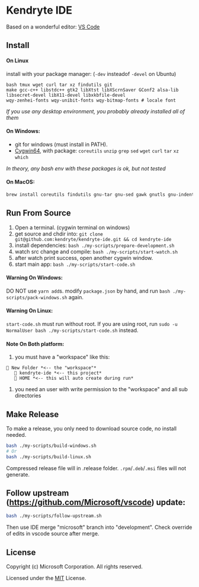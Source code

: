 # Kendryte IDE

Based on a wonderful editor: [VS Code](https://code.visualstudio.com)

## Install
#### On Linux
install with your package manager: (`-dev` insteadof `-devel` on Ubuntu)
```text
bash tmux wget curl tar xz findutils git
make gcc-c++ libstdc++ gtk2 libXtst libXScrnSaver GConf2 alsa-lib
libsecret-devel libX11-devel libxkbfile-devel
wqy-zenhei-fonts wqy-unibit-fonts wqy-bitmap-fonts # locale font
```

*If you use any desktop environment, you probably already installed all of them*

#### On Windows:
* git for windows (must install in PATH).
* [Cygwin64](https://cygwin.com/install.html), with package:
 `coreutils`
 `unzip`
 `grep`
 `sed`
 `wget`
 `curl`
 `tar`
 `xz`
 `which`

*In theory, any bash env with these packages is ok, but not tested*

#### On MacOS:
```bash
brew install coreutils findutils gnu-tar gnu-sed gawk gnutls gnu-indent gnu-getopt wget md5sha1sum
```


## Run From Source
1. Open a terminal. (cygwin terminal on windows)
1. get source and chdir into: `git clone git@github.com:kendryte/kendryte-ide.git && cd kendryte-ide`
1. install dependencies: `bash ./my-scripts/prepare-development.sh`
1. watch src change and compile: `bash ./my-scripts/start-watch.sh`
1. after watch print success, open another cygwin window.
1. start main app: `bash ./my-scripts/start-code.sh`

#### Warning On Windows:
DO NOT use `yarn add`s.
modify `package.json` by hand, and run `bash ./my-scripts/pack-windows.sh` again.

#### Warning On Linux:
`start-code.sh` must run without root. If you are using root, run `sudo -u NormalUser bash ./my-scripts/start-code.sh` instead.

#### Note On Both platform:
1. you must have a "workspace" like this:
```
📁 New Folder *<-- the "workspace"*
   📁 kendryte-ide *<-- this project*
   📁 HOME *<-- this will auto create during run*
```
1. you need an user with write permission to the "workspace" and all sub directories


## Make Release

To make a release, you only need to download source code, no install needed.

```bash
bash ./my-scripts/build-windows.sh
# Or
bash ./my-scripts/build-linux.sh
```

Compressed release file will in .release folder.
`.rpm`/`.deb`/`.msi` files will not generate.

## Follow upstream (https://github.com/Microsoft/vscode) update:
```bash
bash ./my-scripts/follow-upstream.sh
```
Then use IDE merge "microsoft" branch into "development".
Check override of edits in vscode source after merge.

## License

Copyright (c) Microsoft Corporation. All rights reserved.

Licensed under the [MIT](LICENSE.txt) License.